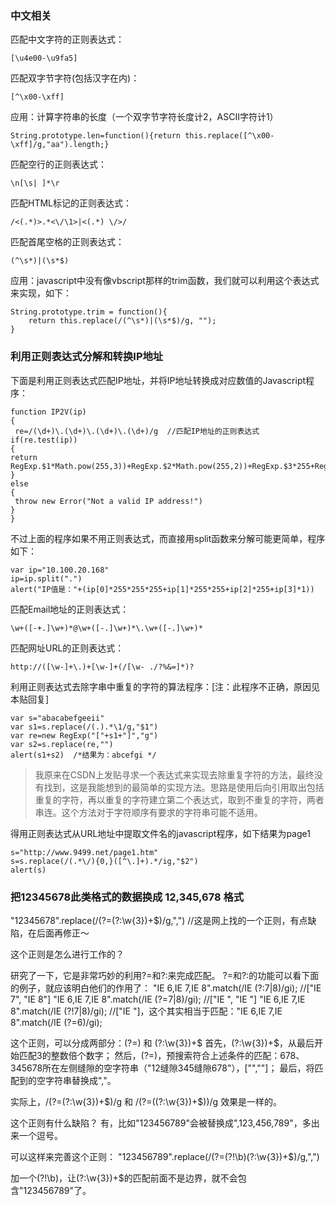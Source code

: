 ### 中文相关 ###

匹配中文字符的正则表达式：
```
[\u4e00-\u9fa5]
```

匹配双字节字符(包括汉字在内)：
```
[^\x00-\xff]
```

应用：计算字符串的长度（一个双字节字符长度计2，ASCII字符计1）
```
String.prototype.len=function(){return this.replace([^\x00-\xff]/g,"aa").length;}
```

匹配空行的正则表达式：
```
\n[\s| ]*\r
```

匹配HTML标记的正则表达式：
```
/<(.*)>.*<\/\1>|<(.*) \/>/
```

匹配首尾空格的正则表达式：
```
(^\s*)|(\s*$)
```

应用：javascript中没有像vbscript那样的trim函数，我们就可以利用这个表达式来实现，如下：
```
String.prototype.trim = function(){
    return this.replace(/(^\s*)|(\s*$)/g, "");
}
```

### 利用正则表达式分解和转换IP地址 ###

下面是利用正则表达式匹配IP地址，并将IP地址转换成对应数值的Javascript程序：
```
function IP2V(ip)
{
 re=/(\d+)\.(\d+)\.(\d+)\.(\d+)/g  //匹配IP地址的正则表达式
if(re.test(ip))
{
return RegExp.$1*Math.pow(255,3))+RegExp.$2*Math.pow(255,2))+RegExp.$3*255+RegExp.$4*1
}
else
{
 throw new Error("Not a valid IP address!")
}
}
```

不过上面的程序如果不用正则表达式，而直接用split函数来分解可能更简单，程序如下：
```
var ip="10.100.20.168"
ip=ip.split(".")
alert("IP值是："+(ip[0]*255*255*255+ip[1]*255*255+ip[2]*255+ip[3]*1))
```

匹配Email地址的正则表达式：
```
\w+([-+.]\w+)*@\w+([-.]\w+)*\.\w+([-.]\w+)*
```

匹配网址URL的正则表达式：
```
http://([\w-]+\.)+[\w-]+(/[\w- ./?%&=]*)?
```

利用正则表达式去除字串中重复的字符的算法程序：[注：此程序不正确，原因见本贴回复]
```
var s="abacabefgeeii"
var s1=s.replace(/(.).*\1/g,"$1")
var re=new RegExp("["+s1+"]","g")
var s2=s.replace(re,"") 
alert(s1+s2)  /*结果为：abcefgi */
```

> 我原来在CSDN上发贴寻求一个表达式来实现去除重复字符的方法，最终没有找到，这是我能想到的最简单的实现方法。思路是使用后向引用取出包括重复的字符，再以重复的字符建立第二个表达式，取到不重复的字符，两者串连。这个方法对于字符顺序有要求的字符串可能不适用。

得用正则表达式从URL地址中提取文件名的javascript程序，如下结果为page1
```
s="http://www.9499.net/page1.htm"
s=s.replace(/(.*\/){0,}([^\.]+).*/ig,"$2")
alert(s)
```








### 把12345678此类格式的数据换成 12,345,678 格式 ###

"12345678".replace(/(?=(?:\w{3})+$)/g,",") //这是网上找的一个正则，有点缺陷，在后面再修正～

这个正则是怎么进行工作的？

研究了一下，它是非常巧妙的利用?=和?:来完成匹配。
?=和?:的功能可以看下面的例子，就应该明白他们的作用了：
"IE 6,IE 7,IE 8".match(/IE (?:7|8)/gi); //["IE 7", "IE 8"]
"IE 6,IE 7,IE 8".match(/IE (?=7|8)/gi); //["IE ", "IE "]
"IE 6,IE 7,IE 8".match(/IE (?!7|8)/gi); //["IE "]，这个其实相当于匹配："IE 6,IE 7,IE 8".match(/IE (?=6)/gi);

这个正则，可以分成两部分：(?=) 和 (?:\w{3})+$
首先，(?:\w{3})+$，从最后开始匹配3的整数倍个数字；
然后，(?=)，预搜索符合上述条件的匹配：678、345678所在左侧缝隙的空字符串（"12缝隙345缝隙678"），["",""]；
最后，将匹配到的空字符串替换成","。

实际上，/(?=(?:\w{3})+$)/g 和 /(?=((?:\w{3})+$))/g 效果是一样的。

这个正则有什么缺陷？
有，比如"123456789"会被替换成",123,456,789"，多出来一个逗号。

可以这样来完善这个正则：
"123456789".replace(/(?=(?!\b)(?:\w{3})+$)/g,",")

加一个(?!\b)，让(?:\w{3})+$的匹配前面不是边界，就不会包含"123456789"了。